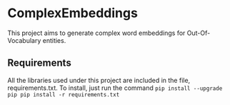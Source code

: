 # ComplexEmbeddings
This project aims to generate complex word embeddings for Out-Of-Vocabulary entities.

## Requirements
All the libraries used under this project are included in the file, requirements.txt. To install, just run the command
`
pip install --upgrade pip
pip install -r requirements.txt
`

